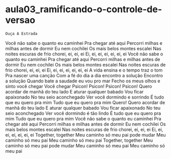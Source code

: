 # aula03_ramificando-o-controle-de-versao
	Ouça A Estrada
 	
Você não sabe o quanto eu caminhei
Pra chegar até aqui
Percorri milhas e milhas antes de dormir
Eu nem cochilei
Os mais belos montes escalei
Nas noites escuras de frio chorei, ei, ei, ei
Ei, ei, ei, ei, ei, ei, ei
Você não sabe o quanto eu caminhei
Pra chegar até aqui
Percorri milhas e milhas antes de dormir
Eu nem cochilei
Os mais belos montes escalei
Nas noites escuras de frio chorei, ei, ei, ei
Ei, ei, ei, ei, ei, ei, ei
A vida ensina e o tempo traz o tom
Pra nascer uma canção
Com a fé do dia a dia encontro a solução
Encontro a solução
Quando bate a saudade eu vou pro mar
Fecho os meus olhos e sinto você chegar
Você chegar
Psicon! Psicon! Psicon! Psicon!
Quero acordar de manhã do teu lado
E aturar qualquer babado
Vou ficar apaixonado
No teu seio aconchegado
Ver você dormindo e sorrindo
É tudo que eu quero pra mim
Tudo que eu quero pra mim
Quero!
Quero acordar de manhã do teu lado
E aturar qualquer babado
Vou ficar apaixonado
No teu seio aconchegado
Ver você dormindo é tão lindo
É tudo que eu quero pra mim
Tudo que eu quero pra mim
Você não sabe o quanto eu caminhei
Pra chegar até aqui
Percorri milhas e milhas antes de dormir
Eu nem cochilei
Os mais belos montes escalei
Nas noites escuras de frio chorei, ei, ei, ei
Ei, ei, ei, ei, ei, ei, ei
Together, together
Meu caminho só meu pai pode mudar
Meu caminho só meu pai
Meu caminho só meu pai
Together, together
Meu caminho só meu pai pode mudar
Meu caminho só meu pai
Meu caminho só meu pai

